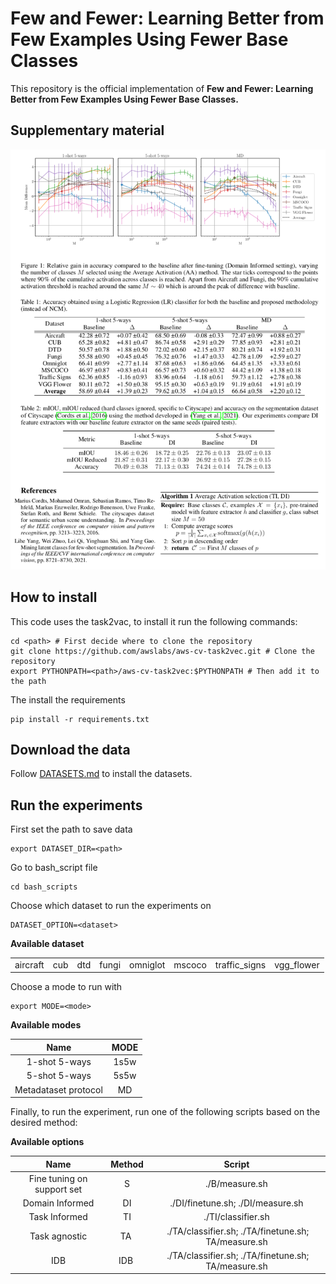 # Few and Fewer: Learning Better from Few Examples Using Fewer Base Classes
This repository is the official implementation of **Few and Fewer: Learning Better from Few Examples Using Fewer Base Classes.**

## Supplementary material
![alt text](https://github.com/RafLaf/Few-and-Fewer/blob/main/supp_mat/all_supp_mat.png?raw=true)



## How to install 
This code uses the task2vac, to install it run the following commands:

    cd <path> # First decide where to clone the repository
    git clone https://github.com/awslabs/aws-cv-task2vec.git # Clone the repository
    export PYTHONPATH=<path>/aws-cv-task2vec:$PYTHONPATH # Then add it to the path

The install the requirements

    pip install -r requirements.txt
## Download the data
Follow [DATASETS.md](datasets/DATASETS.md) to install the datasets.


## Run the experiments

First set the path to save data

    export DATASET_DIR=<path>

Go to bash_script file

    cd bash_scripts

Choose which dataset to run the experiments on
    
    DATASET_OPTION=<dataset>

<b>Available dataset</b>



| |  |  | | |  |  | |
|:--------:|:--------:|:--------:|:--------:|:--------:|:--------:|:--------:|:--------:|
|aircraft | cub| dtd|fungi|omniglot|mscoco|traffic_signs|vgg_flower|

Choose a mode to run with 

    export MODE=<mode>

<b>Available modes</b>

| Name | MODE |
|:--------:|:--------:|
|1-shot 5-ways| 1s5w |
|5-shot 5-ways| 5s5w | 
|Metadataset protocol | MD |

Finally, to run the experiment, run one of the following scripts based on the desired method:

<b>Available options</b>

| Name   | Method | Script |
|:--------:|:--------:|:--------:|
|Fine tuning on support set| S | ./B/measure.sh|
|Domain Informed | DI | ./DI/finetune.sh; ./DI/measure.sh|
|Task Informed | TI | ./TI/classifier.sh |
|Task agnostic | TA | ./TA/classifier.sh; ./TA/finetune.sh; TA/measure.sh|
|IDB | IDB | ./TA/classifier.sh; ./TA/finetune.sh; TA/measure.sh|



